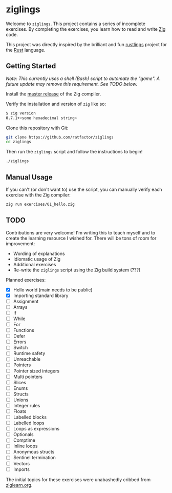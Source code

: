 # ziglings

Welcome to `ziglings`. This project contains a series of incomplete exercises.
By completing the exercises, you learn how to read and write
[Zig](https://ziglang.org/)
code.

This project was directly inspired by the brilliant and fun
[rustlings](https://github.com/rust-lang/rustlings)
project for the [Rust](https://www.rust-lang.org/) language.

## Getting Started

_Note: This currently uses a shell (Bash) script to automate the "game". A
future update may remove this requirement. See TODO below._

Install the [master release](https://ziglang.org/download/) of the Zig compiler.

Verify the installation and version of `zig` like so:

```bash
$ zig version
0.7.1+<some hexadecimal string>
```

Clone this repository with Git:

```bash
git clone https://github.com/ratfactor/ziglings
cd ziglings
```

Then run the `ziglings` script and follow the instructions to begin!

```bash
./ziglings
```

## Manual Usage

If you can't (or don't want to) use the script, you can manually verify each
exercise with the Zig compiler:

```bash
zig run exercises/01_hello.zig
```

## TODO

Contributions are very welcome! I'm writing this to teach myself and to create
the learning resource I wished for. There will be tons of room for improvement:

* Wording of explanations
* Idiomatic usage of Zig
* Additional exercises
* Re-write the `ziglings` script using the Zig build system (???)

Planned exercises:

* [x] Hello world (main needs to be public)
* [x] Importing standard library
* [ ] Assignment
* [ ] Arrays
* [ ] If
* [ ] While
* [ ] For
* [ ] Functions
* [ ] Defer
* [ ] Errors
* [ ] Switch
* [ ] Runtime safety
* [ ] Unreachable
* [ ] Pointers
* [ ] Pointer sized integers
* [ ] Multi pointers
* [ ] Slices
* [ ] Enums
* [ ] Structs
* [ ] Unions
* [ ] Integer rules
* [ ] Floats
* [ ] Labelled blocks
* [ ] Labelled loops
* [ ] Loops as expressions
* [ ] Optionals
* [ ] Comptime
* [ ] Inline loops
* [ ] Anonymous structs
* [ ] Sentinel termination
* [ ] Vectors
* [ ] Imports

The initial topics for these exercises were unabashedly cribbed from
[ziglearn.org](https://ziglearn.org/).
